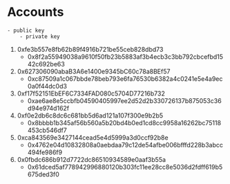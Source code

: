 # Accounts

```
- public key
    - private key
```

1. 0xfe3b557e8fb62b89f4916b721be55ceb828dbd73
    - 0x8f2a55949038a9610f50fb23b5883af3b4ecb3c3bb792cbcefbd1542c692be63
2. 0x627306090abaB3A6e1400e9345bC60c78a8BEf57
    - 0xc87509a1c067bbde78beb793e6fa76530b6382a4c0241e5e4a9ec0a0f44dc0d3
3. 0xf17f52151EbEF6C7334FAD080c5704D77216b732
    - 0xae6ae8e5ccbfb04590405997ee2d52d2b330726137b875053c36d94e974d162f
4. 0xf0e2db6c8dc6c681bb5d6ad121a107f300e9b2b5
    - 0x8bbbb1b345af56b560a5b20bd4b0ed1cd8cc9958a16262bc75118453cb546df7
5. 0xca843569e3427144cead5e4d5999a3d0ccf92b8e
    - 0x4762e04d10832808a0aebdaa79c12de54afbe006bfffd228b3abcc494fe986f9
6. 0x0fbdc686b912d7722dc86510934589e0aaf3b55a
    - 0x61dced5af778942996880120b303fc11ee28cc8e5036d2fdff619b5675ded3f0
